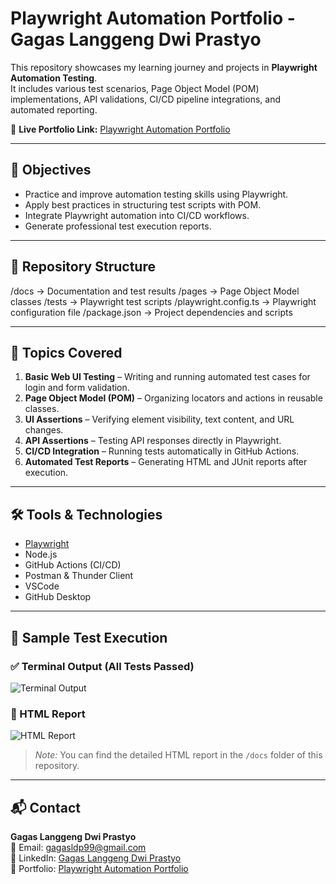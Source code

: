 # Playwright Automation Portfolio - Gagas Langgeng Dwi Prastyo

This repository showcases my learning journey and projects in **Playwright Automation Testing**.  
It includes various test scenarios, Page Object Model (POM) implementations, API validations, CI/CD pipeline integrations, and automated reporting.

🔗 **Live Portfolio Link:** [Playwright Automation Portfolio](https://github.com/Gagasldp/playwright-automation-portfolio)

---

## 📌 Objectives
- Practice and improve automation testing skills using Playwright.
- Apply best practices in structuring test scripts with POM.
- Integrate Playwright automation into CI/CD workflows.
- Generate professional test execution reports.

---

## 📂 Repository Structure
/docs → Documentation and test results
/pages → Page Object Model classes
/tests → Playwright test scripts
/playwright.config.ts → Playwright configuration file
/package.json → Project dependencies and scripts


---

## 🚀 Topics Covered
1. **Basic Web UI Testing** – Writing and running automated test cases for login and form validation.
2. **Page Object Model (POM)** – Organizing locators and actions in reusable classes.
3. **UI Assertions** – Verifying element visibility, text content, and URL changes.
4. **API Assertions** – Testing API responses directly in Playwright.
5. **CI/CD Integration** – Running tests automatically in GitHub Actions.
6. **Automated Test Reports** – Generating HTML and JUnit reports after execution.

---

## 🛠 Tools & Technologies
- [Playwright](https://playwright.dev/)
- Node.js
- GitHub Actions (CI/CD)
- Postman & Thunder Client
- VSCode
- GitHub Desktop

---

## 📸 Sample Test Execution

### ✅ Terminal Output (All Tests Passed)
![Terminal Output](docs/assets/terminal-output.png)

### 📄 HTML Report
![HTML Report](docs/assets/html-report.png)

> *Note:* You can find the detailed HTML report in the `/docs` folder of this repository.


---

## 📬 Contact
**Gagas Langgeng Dwi Prastyo**  
📧 Email: gagasldp99@gmail.com  
🔗 LinkedIn: [Gagas Langgeng Dwi Prastyo](https://www.linkedin.com/in/gagas-langgeng-dwi-prastyo-953713238/)  
📂 Portfolio: [Playwright Automation Portfolio](https://github.com/USERNAME/playwright-automation-portfolio)
